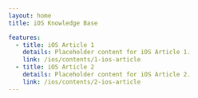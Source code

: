 ```yaml
---
layout: home
title: iOS Knowledge Base

features:
  - title: iOS Article 1
    details: Placeholder content for iOS Article 1.
    link: /ios/contents/1-ios-article
  - title: iOS Article 2
    details: Placeholder content for iOS Article 2.
    link: /ios/contents/2-ios-article
---
```

